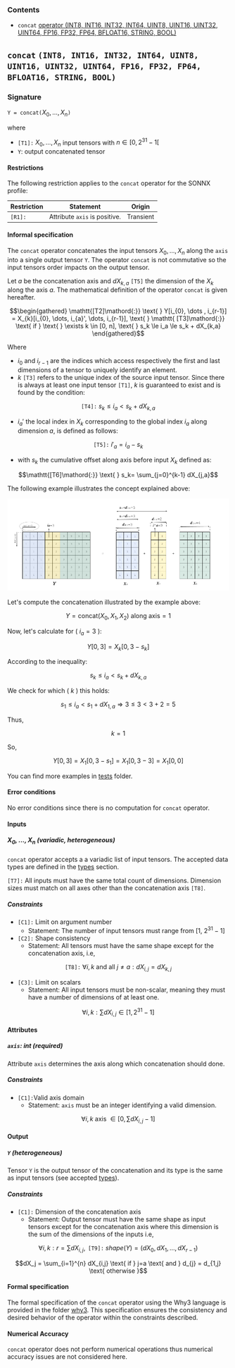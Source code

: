 
### Contents

- `concat` [operator (INT8, INT16, INT32, INT64, UINT8, UINT16, UINT32, UINT64, FP16, FP32, FP64, BFLOAT16, STRING, BOOL)](#types) 

<a id="types"></a>

## `concat` `(INT8, INT16, INT32, INT64, UINT8, UINT16, UINT32, UINT64, FP16, FP32, FP64, BFLOAT16, STRING, BOOL)`

### Signature

`Y = concat(`$X_{0}, \dots, X_{n}$`)`

where

-  `[T1]:` $X_{0}, \dots ,X_{n}$ input tensors with $n \in [0, 2^{31}-1[$
-  `Y`: output concatenated tensor

#### Restrictions

The following restriction applies to the `concat` operator for the SONNX profile:


| Restriction    | Statement | Origin |
| -------- | ------- | ------- |
| `[R1]:`   | Attribute `axis` is positive. | Transient | 



#### Informal specification

The  `concat` operator concatenates the input tensors $X_{0}, \dots , X_{n}$ along the `axis` into a single output tensor `Y`. The operator `concat` is not commutative so the input tensors order impacts on the output tensor.

Let $a$ be the concatenation axis and $dX_{k,a}$ `[T5]` the dimension of the $X_{k}$ along the axis $a$. The mathematical definition of the operator `concat` is given hereafter. 


$$\begin{gathered}
 \mathtt{[T2]\mathord{:}} \text{  } Y[i_{0}, \dots , i_{r-1}] = X_{k}[i_{0}, \dots,  i_{a}', \dots, i_{r-1}], \text{  } \mathtt{ [T3]\mathord{:}} \text{  if } \text{  } \exists k \in [0, n], \text{  } s_k \le i_a \le s_k + dX_{k,a}
\end{gathered}$$


Where
- $i_{0}$ and $i_{r-1}$ are the indices which access respectively the first and last dimensions of a tensor to uniquely identify an element. 
- $k$ `[T3]` refers to the unique index of the source input tensor. Since there is always at least one input tensor `[T1]`, $k$ is guaranteed to exist and is found by the condition:
```math
\mathtt{[T4]\mathord{:}} \text{  } s_k \leq i_{a} < s_k + dX_{k,a}
``` 
- $i_{a}'$ the local index in $X_{k}$ corresponding to the global index $i_{a}$ along dimension $a$, is defined as follows:

```math
  \mathtt{[T5]\mathord{:}} \text{  } i'_{a} = i_{a} - s_k
```
- with $s_k$ the cumulative offset along axis before input $X_{k}$ defined as:  

```math
\mathtt{[T6]\mathord{:}} \text{  } s_k= \sum_{j=0}^{k-1} dX_{j,a}
```

The following example illustrates the concept explained above:

![Concat example 1](imgs/Concat_example.png)

Let's compute the concatenation illustrated by the example above:
```math
Y = \text{concat}(X_0, X_1, X_2) \text{ along axis}=1
```
Now, let's calculate for \( $i_a = 3$ \):
```math
Y[0, 3] = X_k[0, 3 - s_k]
```
According to the inequality:
```math
s_k \leq i_a < s_k + dX_{k,a}
```
We check for which \( $k$ \) this holds:
```math
s_1 \leq i_a < s_1 + dX_{1,a} \Rightarrow 3 \leq 3 < 3 + 2 = 5
```
Thus,
```math
k = 1
```
So,
```math
Y[0,3] = X_1[0, 3 - s_1] = X_1[0, 3 - 3] = X_1[0, 0]
```

You can find more examples in [tests](./tests/.) folder.


#### Error conditions
No error conditions since there is no computation for `concat` operator. 

#### Inputs


#####  **$X_{0},...,X_{n}$** (variadic, heterogeneous)

`concat` operator accepts a a variadic list of input tensors. The accepted data types are defined in the [types](#types) section.

`[T7]:` All inputs must have the same total count of dimensions. Dimension sizes must match on all axes other than the concatenation axis `[T8]`. 

#####  Constraints

- `[C1]:` Limit on argument number
	- Statement: The number of input tensors must range from [1, $2^{31}-1$] 
- `[C2]:` Shape consistency
    - Statement: All tensors must have the same shape except for the concatenation axis, i.e, 

```math
 \mathtt{[T8]\mathord{:}} \text{  } \forall i,k \text{ and all } j \neq a: dX_{i,j} = dX_{k,j}
```
- `[C3]:` Limit on scalars
    - Statement: All input tensors must be non-scalar, meaning they must have a number of dimensions of at least one.  

```math
  \forall i,k : \sum dX_{i,j} \in [1, 2^{31}-1]
```

#### Attributes

##### `axis`: int (required)
Attribute  `axis`  determines the axis along which concatenation should done. 

##### Constraints

-   `[C1]:`Valid axis domain
    -   Statement: `axis` must be an integer identifying a valid dimension.
```math
 \forall i,k \text{  axis } \in [0, \sum dX_{i,j}-1]
```

#### Output

##### `Y` (heterogeneous)

Tensor  `Y`  is the output tensor of the concatenation and its type is the same as input tensors (see accepted [types](#types)).

##### Constraints

-   `[C1]:` Dimension of the concatenation axis
	-	 Statement: Output tensor must have the same shape as input tensors except for the concatenation axis where this dimension is the sum of the dimensions of the inputs i.e,

```math
   \forall i,k : r = \sum dX_{i,j}, \text{  } \mathtt{[T9]\mathord{:}} \text{  } shape(Y) = (dX_0,dX_1, \dots, dX_{r-1})
```
```math
dX_j = \sum_{i=1}^{n} dX_{i,j} \text{ if } j=a \text{ and } d_{j} = d_{1,j} \text{ otherwise }
```      

<a id="formal_spec"></a>

#### Formal specification
The formal specification of the `concat` operator using the Why3 language is provided in the folder [why3](./why3/.). This specification ensures the consistency and desired behavior of the operator within the constraints described.

#### Numerical Accuracy
`concat` operator does not perform numerical operations thus numerical accuracy issues are not considered here. 
